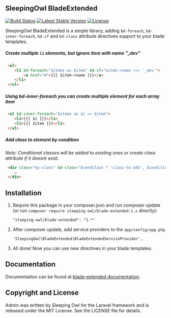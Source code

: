 ## SleepingOwl BladeExtended

[![Build Status](https://travis-ci.org/sleeping-owl/blade-extended.svg?branch=master)](https://travis-ci.org/sleeping-owl/blade-extended)
[![Latest Stable Version](https://poser.pugx.org/sleeping-owl/blade-extended/v/stable.svg)](https://packagist.org/packages/sleeping-owl/blade-extended)
[![License](https://poser.pugx.org/sleeping-owl/blade-extended/license.svg)](https://packagist.org/packages/sleeping-owl/blade-extended)


SleepingOwl BladeExtended is a simple library, adding `bd-foreach`, `bd-inner-foreach`, `bd-if` and `bd-class` attribute directives support to your blade templates.

##### Create multiple `li` elements, but ignore item with name "_dev"

```html
 <ul>
 	<li bd-foreach="$items as $item" bd-if="$item->name !== '_dev'">
 		<a href="#">{{{ $item->name }}}</a>
 	</li>
 </ul>
```

##### Using bd-inner-foreach you can create multiple element for each array item

```html
 <ul bd-inner-foreach="$items as $i => $item">
 	<li>{{{ $i }}}</li>
 	<li>{{{ $item }}}</li>
 </ul>
```

##### Add class to element by condition

*Note: Conditional classes will be added to existing ones or create class attribute if it doesnt exist.*

```html
 <div class="my-class" bd-class="$condition ? 'class-to-add', $condition2 ? 'second-class-to-add'">
 	…
 </div>
```

## Installation

 1. Require this package in your composer.json and run composer update (or run `composer require sleeping-owl/blade-extended:1.x` directly):

		"sleeping-owl/blade-extended": "1.*"

 2. After composer update, add service providers to the `app/config/app.php`

	    'SleepingOwl\BladeExtended\BladeExtendedServiceProvider',

 3. All done! Now you can use new directives in your blade templates.
 
## Documentation

Documentation can be found at [blade-extended documentation](http://sleeping-owl-blade-extended.gopagoda.com).

## Copyright and License

Admin was written by Sleeping Owl for the Laravel framework and is released under the MIT License. See the LICENSE file for details.
